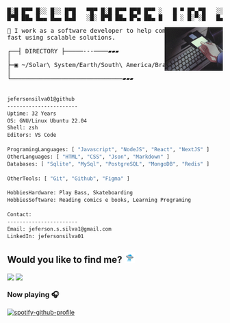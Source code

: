 <pre>
█░█ █▀▀ █░░ █░░ █▀█   ▀█▀ █░█ █▀▀ █▀█ █▀▀ ░   █ ▀ █▀▄▀█   ░░█ █▀▀ █▀▀
█▀█ ██▄ █▄▄ █▄▄ █▄█   ░█░ █▀█ ██▄ █▀▄ ██▄ █   █ ░ █░▀░█   █▄█ ██▄ █▀░   
</pre>

<img align="right" src="./assets/computer.gif" width="27%" />

<pre>
👾 I work as a software developer to help companies to grow up
fast using scalable solutions.
  
┌──┤ DIRECTORY ├─────---────▰▰▰
│
├─▣ ~/Solar\ System/Earth/South\ America/Brazil/SP/Sao\ Paulo/
│
└───────────────────────────────▰▰▰
</pre>

```bash

jefersonsilva01@github
-----------------------
Uptime: 32 Years
OS: GNU/Linux Ubuntu 22.04
Shell: zsh
Editors: VS Code

ProgramingLanguages: [ "Javascript", "NodeJS", "React", "NextJS" ]
OtherLanguages: [ "HTML", "CSS", "Json", "Markdown" ]
Databases: [ "Sqlite", "MySql", "PostgreSQL", "MongoDB", "Redis" ]

OtherTools: [ "Git", "Github", "Figma" ]

HobbiesHardware: Play Bass, Skateboarding
HobbiesSoftware: Reading comics e books, Learning Programing

Contact:
-----------------------
Email: jeferson.s.silva1@gmail.com
LinkedIn: jefersonsilva01

```

## Would you like to find me? <img src="./assets/ufo.gif" width="5%" />

<a href="https://www.linkedin.com/in/jefersonsilva01/" target="_blank" alt="https://www.linkedin.com/in/jefersonsilva01/"><img align="center" src="https://img.shields.io/badge/LinkedIn-2F3134.svg?style=for-the-badge&logo=LinkedIn&logoColor=white"></a>
<a href="mailto:jeferson.s.silva1@gmail.com" target="_blank"><img align="center" src="https://img.shields.io/badge/Gmail-2F3134.svg?style=for-the-badge&logo=Gmail&logoColor=white"></a>

### Now playing 🎧

[![spotify-github-profile](https://spotify-github-profile.vercel.app/api/view?uid=jeferson.silva9191&cover_image=true&theme=natemoo-re&show_offline=false&background_color=121212&interchange=false&bar_color=53b14f&bar_color_cover=true)](https://spotify-github-profile.vercel.app/api/view?uid=jeferson.silva9191&redirect=true)
